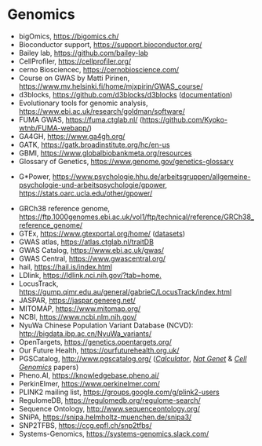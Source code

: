 # Genomics

- bigOmics, <https://bigomics.ch/>
- Bioconductor support, <https://support.bioconductor.org/>
- Bailey lab, <https://github.com/bailey-lab>
- CellProfiler, <https://cellprofiler.org/>
- cerno Biosciencec, <https://cernobioscience.com/>
- Course on GWAS by Matti Pirinen, <https://www.mv.helsinki.fi/home/mjxpirin/GWAS_course/>
- d3blocks, <https://github.com/d3blocks/d3blocks> ([documentation](https://d3blocks.github.io/d3blocks/pages/html/index.html#))
- Evolutionary tools for genomic analysis, <https://www.ebi.ac.uk/research/goldman/software/>
- FUMA GWAS, <https://fuma.ctglab.nl/> (<https://github.com/Kyoko-wtnb/FUMA-webapp/>)
- GA4GH, <https://www.ga4gh.org/>
- GATK, <https://gatk.broadinstitute.org/hc/en-us>
- GBMI, <https://www.globalbiobankmeta.org/resources>
- Glossary of Genetics, <https://www.genome.gov/genetics-glossary>
* G*Power, <https://www.psychologie.hhu.de/arbeitsgruppen/allgemeine-psychologie-und-arbeitspsychologie/gpower>, <https://stats.oarc.ucla.edu/other/gpower/>
- GRCh38 reference genome, <https://ftp.1000genomes.ebi.ac.uk/vol1/ftp/technical/reference/GRCh38_reference_genome/>
- GTEx, <https://www.gtexportal.org/home/> ([datasets](https://gtexportal.org/home/datasets))
- GWAS atlas, <https://atlas.ctglab.nl/traitDB>
- GWAS Catalog, <https://www.ebi.ac.uk/gwas/>
- GWAS Central, <https://www.gwascentral.org/>
- hail, <https://hail.is/index.html>
- LDlink, <https://ldlink.nci.nih.gov/?tab=home.>
- LocusTrack, <https://gump.qimr.edu.au/general/gabrieC/LocusTrack/index.html>
- JASPAR, <https://jaspar.genereg.net/>
- MITOMAP, <https://www.mitomap.org/>
- NCBI, <https://www.ncbi.nlm.nih.gov/>
- NyuWa Chinese Population Variant Database (NCVD): <http://bigdata.ibp.ac.cn/NyuWa_variants/>
- OpenTargets, <https://genetics.opentargets.org/>
- Our Future Health, <https://ourfuturehealth.org.uk/>
- PGSCatalog, <http://www.pgscatalog.org/> ([*Calculator*](https://pgsc-calc.readthedocs.io/en/latest/), [*Nat Genet*](https://www.nature.com/articles/s41588-021-00783-5) & [*Cell Genomics*](https://www.cell.com/cell-genomics/fulltext/S2666-979X(22)00042-8) papers)
- Pheno.AI, <https://knowledgebase.pheno.ai/>
- PerkinElmer, <https://www.perkinelmer.com/>
- PLINK2 mailing list, <https://groups.google.com/g/plink2-users>
- RegulomeDB, <https://regulomedb.org/regulome-search/>
- Sequence Ontology, <http://www.sequenceontology.org/>
- SNiPA, <https://snipa.helmholtz-muenchen.de/snipa3/>
- SNP2TFBS, <https://ccg.epfl.ch/snp2tfbs/>
- Systems-Genomics, <https://systems-genomics.slack.com/>
